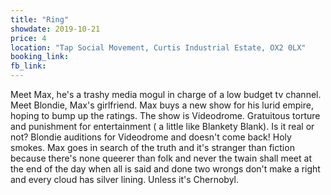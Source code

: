 ```yaml
---
title: "Ring"
showdate: 2019-10-21
price: 4
location: "Tap Social Movement, Curtis Industrial Estate, OX2 0LX"
booking_link:
fb_link: 
---
```

Meet Max, he's a trashy media mogul in charge of a low budget tv channel. Meet Blondie, Max's girlfriend. Max buys a new show for his lurid empire, hoping to bump up the ratings. The show is Videodrome. Gratuitous torture and punishment for entertainment ( a little like Blankety Blank). Is it real or not? Blondie auditions for Videodrome and doesn't come back! Holy smokes. Max goes in search of the truth and it's stranger than fiction because there's none queerer than folk and never the twain shall meet at the end of the day when all is said and done two wrongs don't make a right and every cloud has silver lining. Unless it's Chernobyl.